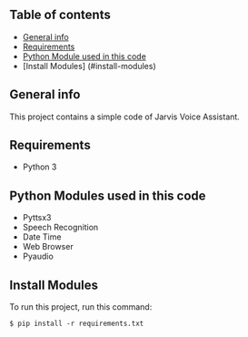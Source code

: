## Table of contents
* [General info](#general-info)
* [Requirements](#requirements)
* [Python Module used in this code](#python-modules-used-in-this-code)
* [Install Modules] (#install-modules)

## General info
This project contains a simple code of Jarvis Voice Assistant.

## Requirements
* Python 3

## Python Modules used in this code
* Pyttsx3
* Speech Recognition
* Date Time
* Web Browser
* Pyaudio

## Install Modules
To run this project, run this command:

```
$ pip install -r requirements.txt
```
